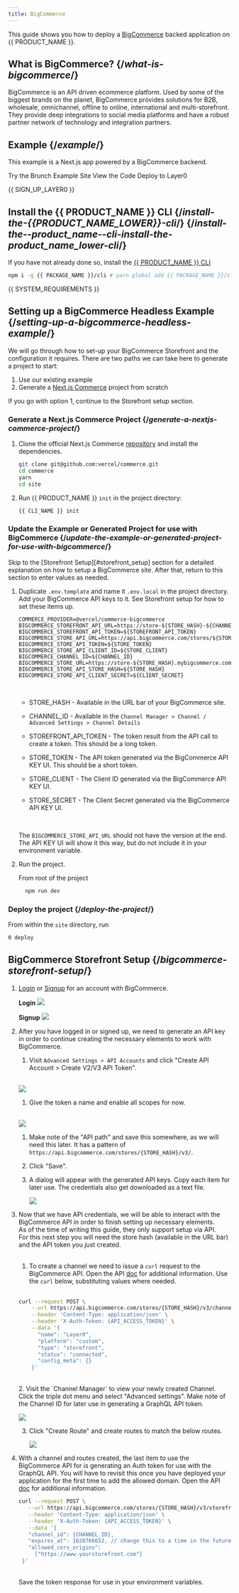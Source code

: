 ```yaml
---
title: BigCommerce
---
```


This guide shows you how to deploy a [BigCommerce](https://www.bigcommerce.com/) backed application on {{ PRODUCT_NAME }}.

## What is BigCommerce? {/*what-is-bigcommerce*/}

BigCommerce is an API driven ecommerce platform. Used by some of the biggest brands on the planet, BigCommerce provides solutions for B2B, wholesale, omnichannel, offline to online, international and multi-storefront. They provide deep integrations to social media platforms and have a robust partner network of technology and integration partners.

## Example {/*example*/}

This example is a Next.js app powered by a BigCommerce backend.

<ButtonLinksGroup>
  <ButtonLink variant="fill" type="default" href="https://layer0-docs-layer0-nextjs-commerce-default.layer0-limelight.link">
   Try the Brunch Example Site
  </ButtonLink>
  <ButtonLink variant="stroke" type="code" withIcon={true} href="https://github.com/layer0-docs/layer0-nextjs-commerce-example">
   View the Code
  </ButtonLink>
  <ButtonLink variant="stroke" type="deploy" withIcon={true} href="https://app.layer0.co/deploy?button&deploy&repo=https://github.com/layer0-docs/layer0-nextjs-example">
    Deploy to Layer0
  </ButtonLink>
</ButtonLinksGroup>

{{ SIGN_UP_LAYER0 }}

## Install the {{ PRODUCT_NAME }} CLI {/*install-the-{{PRODUCT_NAME_LOWER}}-cli*/} {/*install-the--product_name--cli-install-the-product_name_lower-cli*/}

If you have not already done so, install the [{{ PRODUCT_NAME }} CLI](cli)

```bash
npm i -g {{ PACKAGE_NAME }}/cli # yarn global add {{ PACKAGE_NAME }}/cli
```

{{ SYSTEM_REQUIREMENTS }}

## Setting up a BigCommerce Headless Example {/*setting-up-a-bigcommerce-headless-example*/}

We will go through how to set-up your BigCommerce Storefront and the configuration it requires. There are two paths we can take here to generate a project to start:

1. Use our existing example
2. Generate a [Next.js Commerce](https://nextjs.org/commerce) project from scratch

If you go with option 1, continue to the Storefront setup section.

### Generate a Next.js Commerce Project {/*generate-a-nextjs-commerce-project*/}

1. Clone the official Next.js Commerce [repository](https://github.com/vercel/commerce) and install the dependencies.
	 <br/>

   ```bash
   git clone git@github.com:vercel/commerce.git
   cd commerce
   yarn
   cd site
   ```

2. Run {{ PRODUCT_NAME }} `init` in the project directory:
	 <br/>

   ```bash
   {{ CLI_NAME }} init
   ```

### Update the Example or Generated Project for use with BigCommerce {/*update-the-example-or-generated-project-for-use-with-bigcommerce*/}

Skip to the [Storefront Setup][#storefront_setup] section for a detailed explanation on how to setup a BigCommerce site. After that, return to this section to enter values as needed.

1. Duplicate `.env.template` and name it `.env.local` in the project directory. Add your BigCommerce API keys to it. See Storefront setup for how to set these items up.
	 <br/>

   ```.env
   COMMERCE_PROVIDER=@vercel/commerce-bigcommerce
   BIGCOMMERCE_STOREFRONT_API_URL=https://store-${STORE_HASH}-${CHANNEL_ID}.mybigcommerce.com/graphql
   BIGCOMMERCE_STOREFRONT_API_TOKEN=${STOREFRONT_API_TOKEN}
   BIGCOMMERCE_STORE_API_URL=https://api.bigcommerce.com/stores/${STORE_HASH}
   BIGCOMMERCE_STORE_API_TOKEN=${STORE_TOKEN}
   BIGCOMMERCE_STORE_API_CLIENT_ID=${STORE_CLIENT}
   BIGCOMMERCE_CHANNEL_ID=${CHANNEL_ID}
   BIGCOMMERCE_STORE_URL=https://store-${STORE_HASH}.mybigcommerce.com
   BIGCOMMERCE_STORE_API_STORE_HASH=${STORE_HASH}
   BIGCOMMERCE_STORE_API_CLIENT_SECRET=${CLIENT_SECRET}
   ```
	<br/>

   - STORE_HASH - Available in the URL bar of your BigCommerce site.
   - CHANNEL_ID - Available in the `Channel Manager > Channel / Advanced Settings > Channel Details`
   - STOREFRONT_API_TOKEN - The token result from the API call to create a token. This should be a long token.
   - STORE_TOKEN - The API token generated via the BigCommerce API KEY UI. This should be a short token.
   - STORE_CLIENT - The Client ID generated via the BigCommerce API KEY UI.
   - STORE_SECRET - The Client Secret generated via the BigCommerce API KEY UI.

	 <br/>
   <Callout type="info">The `BIGCOMMERCE_STORE_API_URL` should not have the version at the end. The API KEY UI will show it this way, but do not include it in your environment variable.</Callout>

2. Run the project.

   From root of the project
	 <br/>

   ```bash
	 npm run dev
   ```

### Deploy the project {/*deploy-the-project*/}

From within the `site` directory, run

```bash
0 deploy
```

## BigCommerce Storefront Setup {/*bigcommerce-storefront-setup*/}

1. [Login](https://login.bigcommerce.com/login) or [Signup](https://www.bigcommerce.com/start-your-trial) for an account with BigCommerce.

   **Login**
   ![](/images/bigcommerce/login.png?width=300)
	<br/>

   **Signup**
   ![](/images/bigcommerce/sign-up.png?width=1000)

2. After you have logged in or signed up, we need to generate an API key in order to continue creating the necessary elements to work with BigCommerce.

   1. Visit `Advanced Settings > API Accounts` and click "Create API Account > Create V2/V3 API Token".
	<br/>

      ![](/images/bigcommerce/create-api-menu.png?width=1000)

   1. Give the token a name and enable all scopes for now.
	<br/>

      ![](/images/bigcommerce/create-api-key.png?width=400)

   1. Make note of the "API path" and save this somewhere, as we will need this later. It has a pattern of `https://api.bigcommerce.com/stores/{STORE_HASH}/v3/`.
   1. Click "Save".
   1. A dialog will appear with the generated API keys. Copy each item for later use. The credentials also get downloaded as a text file.
		<br/>

      ![](/images/bigcommerce/api-creds.png?width=400)

3. Now that we have API credentials, we will be able to interact with the BigCommerce API in order to finish setting up necessary elements.
	 <br/>
   <Callout type="info">As of the time of writing this guide, they only support setup via API.</Callout>
	 <br/>
   For this next step you will need the store hash (available in the URL bar) and the API token you just created.
	 <br/>
	 <br/>

   1. To create a channel we need to issue a `curl` request to the BigCommerce API. Open the API [doc](https://developer.bigcommerce.com/api-reference/b3A6MzU5MDQ0NDc-create-a-channel) for additional information. Use the `curl` below, substituting values where needed.
	 <br/>

      ```bash
      curl --request POST \
          --url https://api.bigcommerce.com/stores/{STORE_HASH}/v3/channels \
          --header 'Content-Type: application/json' \
          --header 'X-Auth-Token: {API_ACCESS_TOKEN}' \
          --data '{
            "name": "Layer0",
            "platform": "custom",
            "type": "storefront",
            "status": "connected",
            "config_meta": {}
          }'
      ```

	 <br/>
   2. Visit the `Channel Manager` to view your newly created Channel. Click the triple dot menu and select "Advanced settings". Make note of the Channel ID for later use in generating a GraphQL API token.
		<br/>

      ![](/images/bigcommerce/advanced-settings-menu.png?width=1000)

   3. Click "Create Route" and create routes to match the below routes.
		<br/>

      ![](/images/bigcommerce/routes.png?width=600)

4. With a channel and routes created, the last item to use the BigCommerce API for is generating an Auth token for use with the GraphQL API. You will have to revisit this once you have deployed your application for the first time to add the allowed domain. Open the API [doc](https://developer.bigcommerce.com/api-reference/b3A6MzU5MDUxNTI-create-a-token#requestrunner) for additional information.
	 <br/>

   ```bash
   curl --request POST \
      --url https://api.bigcommerce.com/stores/{STORE_HASH}/v3/storefront/api-token \
      --header 'Content-Type: application/json' \
      --header 'X-Auth-Token: {API_ACCESS_TOKEN}' \
      --data '{
      "channel_id": {CHANNEL_ID},
      "expires_at": 1620766652, // change this to a time in the future. To generate in Javascript: new Date("2022-12-31").getTime()
      "allowed_cors_origins":
        ["https://www.yourstorefront.com"]
    }'
   ```
	 <br/>
   Save the token response for use in your environment variables.